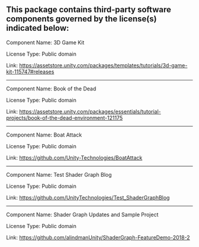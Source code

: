 This package contains third-party software components governed by the license(s) indicated below:
---------

Component Name: 3D Game Kit

License Type: Public domain

Link: https://assetstore.unity.com/packages/templates/tutorials/3d-game-kit-115747#releases

---------
Component Name: Book of the Dead

License Type: Public domain

Link: https://assetstore.unity.com/packages/essentials/tutorial-projects/book-of-the-dead-environment-121175

---------

Component Name: Boat Attack

License Type: Public domain

Link: https://github.com/Unity-Technologies/BoatAttack

---------

Component Name: Test Shader Graph Blog

License Type: Public domain

Link: https://github.com/UnityTechnologies/Test_ShaderGraphBlog

---------

Component Name: Shader Graph Updates and Sample Project

License Type: Public domain

Link: https://github.com/alindmanUnity/ShaderGraph-FeatureDemo-2018-2